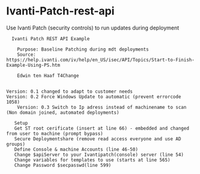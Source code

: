 # Ivanti-Patch-rest-api
Use Ivanti Patch (security controls) to run updates during deployment



      Ivanti Patch REST API Example                       
		
 		Purpose: Baseline Patching during mdt deployments
 		Source: https://help.ivanti.com/iv/help/en_US/isec/API/Topics/Start-to-Finish-Example-Using-PS.htm
      
 		Edwin ten Haaf T4Change 

	   
   	Version: 0.1 changed to adapt to customer needs
 	Version: 0.2 Force Windows Update to automatic (prevent errorcode 1058)
        Version: 0.3 Switch to Ip adress instead of machinename to scan (Non domain joined, automated deployments)

       Setup
       Get ST root cerificate (insert at line 66) - embedded and changed from user to machine (prompt bypass)
	   Secure Deploymentshare (remove read access everyone and use AD groups)
       Define Console & machine Accounts (line 46-50)
 	   Change $apiServer to your Ivantipatch(console) server (line 54)		
	   Change variables for templates to use (starts at line 565)
	   Change Password $secpasswd(line 599)

